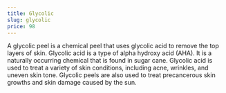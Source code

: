 ```yaml
---
title: Glycolic
slug: glycolic
price: 98
---
```


A glycolic peel is a chemical peel that uses glycolic acid to remove the top layers of skin. Glycolic acid is a type of alpha hydroxy acid (AHA). It is a naturally occurring chemical that is found in sugar cane. Glycolic acid is used to treat a variety of skin conditions, including acne, wrinkles, and uneven skin tone. Glycolic peels are also used to treat precancerous skin growths and skin damage caused by the sun.
